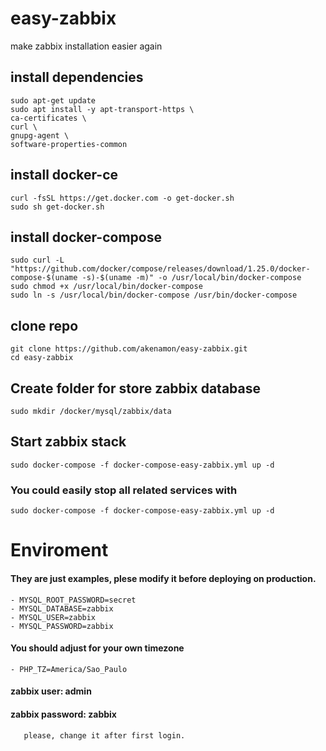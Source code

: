 # easy-zabbix
make zabbix installation easier again 

## install dependencies
    sudo apt-get update
    sudo apt install -y apt-transport-https \
    ca-certificates \
    curl \
    gnupg-agent \
    software-properties-common

## install docker-ce
    curl -fsSL https://get.docker.com -o get-docker.sh
    sudo sh get-docker.sh
    
## install docker-compose
    sudo curl -L "https://github.com/docker/compose/releases/download/1.25.0/docker-compose-$(uname -s)-$(uname -m)" -o /usr/local/bin/docker-compose
    sudo chmod +x /usr/local/bin/docker-compose
    sudo ln -s /usr/local/bin/docker-compose /usr/bin/docker-compose

## clone repo
    git clone https://github.com/akenamon/easy-zabbix.git
    cd easy-zabbix
    
## Create folder for store zabbix database 
    sudo mkdir /docker/mysql/zabbix/data
  
## Start zabbix stack
    sudo docker-compose -f docker-compose-easy-zabbix.yml up -d 
 
 ### You could easily stop all related services with
    sudo docker-compose -f docker-compose-easy-zabbix.yml up -d 
     
 
 # Enviroment 
 #### They are just examples, plese modify it before deploying on production.
    - MYSQL_ROOT_PASSWORD=secret
    - MYSQL_DATABASE=zabbix
    - MYSQL_USER=zabbix
    - MYSQL_PASSWORD=zabbix

 #### You should adjust for your own timezone
    - PHP_TZ=America/Sao_Paulo
    
 #### zabbix user: admin
 #### zabbix password: zabbix
       please, change it after first login.

    


